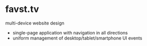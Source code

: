 # favst.tv
multi-device website design

 * single-page application with navigation in all directions
 * uniform management of desktop/tablet/smartphone UI events
